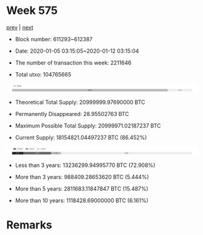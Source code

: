 # Week 575

[prev](week0574.md) | [next](week0576.md)

- Block number: 611293~612387

- Date: 2020-01-05 03:15:05~2020-01-12 03:15:04

- The number of transaction this week: 2211646

- Total utxo: 104765665

![](../images/mined_week0575.png)

- Theoretical Total Supply: 20999999.97690000 BTC

- Permanently Disappeared: 28.95502763 BTC

- Maximum Possible Total Supply: 20999971.02187237 BTC

- Current Supply: 18154821.04497237 BTC (86.452%)

![](../images/year_week0575.png)


- Less than 3 years: 13236299.94995770 BTC (72.908%)

- More than 3 years: 988409.28653620 BTC (5.444%)

- More than 5 years: 2811683.11847847 BTC (15.487%)

- More than 10 years: 1118428.69000000 BTC (6.161%)

# Remarks

